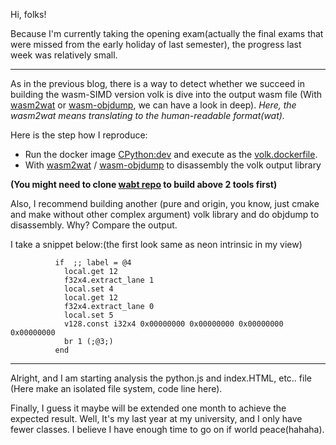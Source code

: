 Hi, folks!

Because I'm currently taking the opening exam(actually the final exams that were missed from the early holiday of last semester), the progress last week was relatively small.

---

As in the previous blog, there is a way to detect whether we succeed in building the wasm-SIMD version volk is dive into the output wasm file 
(With [wasm2wat](https://webassembly.github.io/wabt/doc/wasm2wat.1.html) or [wasm-objdump](https://webassembly.github.io/wabt/doc/wasm-objdump.1.html), we can have a look in deep).  _Here, the wasm2wat means translating to the human-readable format(wat)._

Here is the step how I reproduce:
* Run the docker image [CPython:dev](https://github.com/marcnewlin/gnuradio-web/blob/update-to-current-grc-qt/dockerfiles/volk.dockerfile#L1) and execute as the [volk.dockerfile](https://github.com/marcnewlin/gnuradio-web/blob/update-to-current-grc-qt/dockerfiles/volk.dockerfile).
* With [wasm2wat](https://webassembly.github.io/wabt/doc/wasm2wat.1.html) / [wasm-objdump](https://webassembly.github.io/wabt/doc/wasm-objdump.1.html) to disassembly the volk output library


**(You might need to clone [wabt repo](https://github.com/WebAssembly/wabt) to build above 2 tools first)**
 
 Also, I recommend building another (pure and origin, you know, just cmake and make without other complex argument) volk library and do objdump to disassembly. Why? Compare the output.
 
I take a snippet below:(the first look same as neon intrinsic in my view)
```
          if  ;; label = @4
            local.get 12
            f32x4.extract_lane 1
            local.set 4
            local.get 12
            f32x4.extract_lane 0
            local.set 5
            v128.const i32x4 0x00000000 0x00000000 0x00000000 0x00000000
            br 1 (;@3;)
          end
```

---

Alright, and I am starting analysis the python.js and index.HTML, etc.. file (Here make an isolated file system, code line here).
 
Finally, I guess it maybe will be extended one month to achieve the expected result. Well, It's my last year at my university, and I only have fewer classes. I believe I have enough time to go on if world peace(hahaha).
